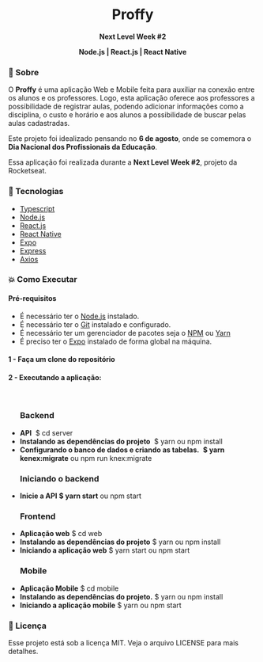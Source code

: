 <h1 align="center">Proffy</h1>
<p align="center"> <strong>Next Level Week #2</strong> </p>
<p align="center"> <strong>Node.js | React.js | React Native</strong></p>

<h3>🔖 Sobre</h3>
O <strong>Proffy</strong> é uma aplicação Web e Mobile feita para auxiliar na conexão entre os alunos e os professores. Logo, esta aplicação oferece aos professores a possibilidade de registrar aulas, podendo adicionar informações como a disciplina, o custo e horário e aos alunos a possibilidade de buscar pelas aulas cadastradas.

Este projeto foi idealizado pensando no <strong>6 de agosto</strong>, onde se comemora o <strong>Dia Nacional dos Profissionais da Educação</strong>.

Essa aplicação foi realizada durante a <strong>Next Level Week #2</strong>, projeto da Rocketseat.

<h3>🚀 Tecnologias</h3>
<ul>
<li><a href="https://www.typescriptlang.org/" target="_blank">Typescript</a></li>
<li><a href="https://nodejs.org/en/" target="_blank">Node.js</a></li>
<li><a href="https://reactjs.org/" target="_blank">React.js</a></li>
<li><a href="https://reactnative.dev/" target="_blank">React Native</a></li>
<li><a href="https://expo.io/" target="_blank">Expo</a></li>
<li><a href="https://expressjs.com/" target="_blank">Express</a></li>
<li><a href="https://github.com/axios/axios" target="_blank">Axios</a></li>
</ul>

<h3>💥 Como Executar</h3>
<h4> Pré-requisitos</h4>
<ul>
<li>É necessário ter o <a href="https://nodejs.org/en/" target="_blank">Node.js</a> instalado.</li>
<li>É necessário ter o <a href="https://git-scm.com/" target="_blank">Git</a> instalado e configurado.</li>
<li>É necessário ter um gerenciador de pacotes seja o <a href="https://www.npmjs.com/">NPM</a> ou <a href="https://yarnpkg.com/">Yarn</a> </li>
<li>É preciso ter o <a href="https://expo.io/" target="_blank">Expo</a> instalado de forma global na máquina.</li>
</ul>

<h4>1 - Faça um clone do repositório</h4>

<h4>2 - Executando  a aplicação:</h4><br>
 <ul>
 <h3>Backend</h3>
 <li><strong>API</strong>&nbsp; $ cd server</li>
 <li><strong>Instalando as dependências do projeto</strong>&nbsp; $ yarn ou npm install</li>
 <li><strong>Configurando o banco de dados e criando as tabelas.</strong>&nbsp; <strong> $ yarn kenex:migrate</strong> ou npm run knex:migrate</li>
 </ul>
 
 <ul>
 <h3>Iniciando o backend</h3>
 <li><strong>Inicie a API</strong> <strong>$ yarn start</strong> ou npm start</li>
 </ul>
 
 <ul>
 <h3>Frontend</h3>
 <li><strong>Aplicação web</strong> $ cd web</li>
 <li><strong>Instalando as dependências do projeto</strong> $ yarn ou npm install</li>
 <li><strong>Iniciando a aplicação web</strong> $ yarn start ou npm start</li>
 </ul>
 
 <ul>
 <h3>Mobile</h3>
 <li><strong>Aplicação Mobile</strong> $ cd mobile</li>
 <li><strong>Instalando as dependências do projeto.</strong> $ yarn ou npm install</li>
 <li><strong>Iniciando a aplicação mobile</strong> $ yarn ou npm start</li>
 </ul>
 
 <h3>📝 Licença</h3>
Esse projeto está sob a licença MIT. Veja o arquivo LICENSE para mais detalhes.
 
